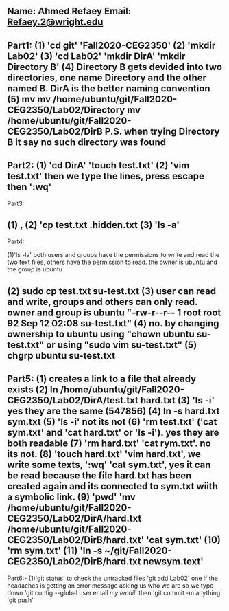 Name: Ahmed Refaey
Email: Refaey.2@wright.edu
---------------------------

Part1: (1) 'cd git' 'Fall2020-CEG2350'
(2) 'mkdir Lab02'
(3) 'cd Lab02'  'mkdir DirA' 'mkdir Directory B'
(4) Directory B gets devided into two directories, one name Directory and the other named B. DirA is the better naming convention
(5) mv  mv /home/ubuntu/git/Fall2020-CEG2350/Lab02/Directory  mv /home/ubuntu/git/Fall2020-CEG2350/Lab02/DirB P.S. when trying Directory B it say no such directory was found
---------------------------------------------
Part2: 
(1) 'cd DirA' 'touch test.txt'
(2) 'vim test.txt' then we type the lines, press escape then ':wq'
---------------------------------------------
Part3:

(1) , (2) 'cp test.txt .hidden.txt
(3) 'ls -a' 
---------------------------------------------
Part4: 

(1)'ls -la' both users and groups have the permissions to write and read the two text files, others have the permission to read. the owner is ubuntu and the group is ubuntu

(2) sudo cp test.txt su-test.txt
(3) user can read and write, groups and others can only read. owner and group is ubuntu 
"-rw-r--r-- 1 root   root     92 Sep 12 02:08 su-test.txt"
(4) no. by changing ownership to ubuntu using "chown ubuntu su-test.txt" or using "sudo vim su-test.txt"
(5) chgrp ubuntu su-test.txt
-----------------------------------------------
Part5:
(1) creates a link to a file that already exists 
(2) ln /home/ubuntu/git/Fall2020-CEG2350/Lab02/DirA/test.txt hard.txt
(3) 'ls -i' yes they are the same (547856)
(4) ln -s hard.txt sym.txt 
(5) 'ls -i' not its not 
(6) 'rm test.txt' ('cat sym.txt' and 'cat hard.txt' or 'ls -i'). yes they are both readable 
(7) 'rm hard.txt' 'cat rym.txt'. no its not.
(8) 'touch hard.txt' 'vim hard.txt', we write some texts, ':wq' 'cat sym.txt', yes it can be read because the file hard.txt has been created again and its connected to sym.txt wiith a symbolic link.
(9) 'pwd' 'mv  /home/ubuntu/git/Fall2020-CEG2350/Lab02/DirA/hard.txt /home/ubuntu/git/Fall2020-CEG2350/Lab02/DirB/hard.txt' 'cat sym.txt'
(10) 'rm sym.txt'
(11) 'ln -s ~/git/Fall2020-CEG2350/Lab02/DirB/hard.txt newsym.text'
-------------------------------------------------
Part6:-
(1)'git status' to check the untracked files 'git add Lab02' one if the headaches is getting an error message asking us who we are so we type down 'git config --global user.email *my email*' 
then 'git commit -m anything' 'git push'  
  

